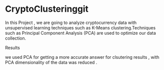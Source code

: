 # CryptoClusteringgit 

In this Project , we are going to analyze cryptocurrency data with unsupervised learning techniques such as K-Means clustering.Techniques such as Principal Component Analysis (PCA) are used to optimize our data collection. 

Results

we used PCA for getting a more accurate answer for clsutering results , with PCA dimensionality of the data was reduced .
